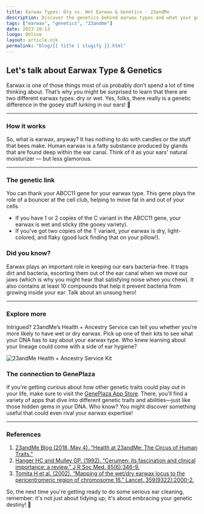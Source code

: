 ```yaml
---
title: Earwax Types: Dry vs. Wet Earwax & Genetics - 23andMe
description: Discover the genetics behind earwax types and what your genetic code might say about your ears.
tags: ["earwax", "genetics", "23andme"]
date: 2023-10-13
luogo: Online
layout: article.njk
permalink: "blog/{{ title | slugify }}.html"
---
```


## Let's talk about Earwax Type & Genetics

Earwax is one of those things most of us probably don’t spend a lot of time thinking about. That’s why you might be surprised to learn that there are two different earwax types: dry or wet. Yes, folks, there really is a genetic difference in the gooey stuff lurking in our ears! 🦻

---

### How it works

So, what is earwax, anyway? It has nothing to do with candles or the stuff that bees make. Human earwax is a fatty substance produced by glands that are found deep within the ear canal. Think of it as your ears' natural moisturizer — but less glamorous.

---

### The genetic link

You can thank your ABCC11 gene for your earwax type. This gene plays the role of a bouncer at the cell club, helping to move fat in and out of your cells. 

- If you have 1 or 2 copies of the C variant in the ABCC11 gene, your earwax is wet and sticky (the gooey variety).
- If you've got two copies of the T variant, your earwax is dry, light-colored, and flaky (good luck finding that on your pillow!).

### Did you know?

Earwax plays an important role in keeping our ears bacteria-free. It traps dirt and bacteria, escorting them out of the ear canal when we move our jaws (which is why you might hear that satisfying noise when you chew). It also contains at least 10 compounds that help it prevent bacteria from growing inside your ear. Talk about an unsung hero!

---

### Explore more

Intrigued? 23andMe’s Health + Ancestry Service can tell you whether you’re more likely to have wet or dry earwax. Pick up one of their kits to see what your DNA has to say about your earwax type. Who knew learning about your lineage could come with a side of ear hygiene? 

![23andMe Health + Ancestry Service Kit](https://pub-prd-seohub-us-west-2.s3.us-west-2.amazonaws.com/wp-content/uploads/sites/2/2022/03/HA-Kit-Image-1.png)

### The connection to GenePlaza

If you’re getting curious about how other genetic traits could play out in your life, make sure to visit the [GenePlaza App Store](https://www.GenePlaza.com/app-store). There, you’ll find a variety of apps that dive into different genetic traits and abilities—just like those hidden gems in your DNA. Who know? You might discover something useful that could even rival your earwax expertise!

---

### References

1. [23andMe Blog (2018, May 4). “Health at 23andMe: The Circus of Human Traits.”](https://blog.23andme.com/23andme-and-you/23andme-how-to/health-at-23andme-the-circus-of-human-traits/)
2. [Hanger HC and Mulley GP. (1992). “Cerumen: its fascination and clinical importance: a review.” J R Soc Med. 85(6):346-9.](https://www.ncbi.nlm.nih.gov/pubmed/1625268)
3. [Tomita H et al. (2002). “Mapping of the wet/dry earwax locus to the pericentromeric region of chromosome 16.” Lancet. 359(9322):2000-2.](https://www.ncbi.nlm.nih.gov/pubmed/12076558)

So, the next time you're getting ready to do some serious ear cleaning, remember: it's not just about tidying up; it's about embracing your genetic destiny! 🎉